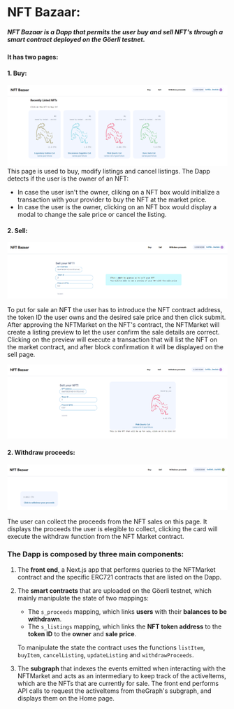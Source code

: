 # NFT Bazaar:

##### NFT Bazaar is a Dapp that permits the user **buy** and **sell** NFT's through a smart contract deployed on the **Göerli testnet**.

**It has two pages:**

#### 1. Buy:

![This is an image](./img/BUY.PNG)
This page is used to buy, modify listings and cancel listings. 
The Dapp detects if the user is the owner of an NFT:

- In case the user isn't the owner, cliking on a NFT box would initialize a transaction with your provider to buy the NFT at the market price.
- In case the user is the owner, clicking on an NFT box would display a modal to change the sale price or cancel the listing.

#### 2. Sell:

![This is an image](./img/sell1.PNG)

To put for sale an NFT the user has to introduce the NFT contract address, the token ID the user owns and the desired sale price and then click submit.
After approving the NFTMarket on the NFT's contract, the NFTMarket will create a listing preview to let the user confirm the sale details are correct.
Clicking on the preview will execute a transaction that will list the NFT on the market contract, and after block confirmation it will be displayed on the sell page.

![This is an image](./img/sell2.PNG)

#### 2. Withdraw proceeds:

![This is an image](./img/withdraw.PNG)

The user can collect the proceeds from the NFT sales on this page. It displays the proceeds the user is elegible to collect, clicking the card will execute the withdraw function from the NFT Market contract.

### The Dapp is composed by three main components:

1. The **front end**, a Next.js app that performs queries to the NFTMarket contract and the specific ERC721 contracts that are listed on the Dapp.

2. The **smart contracts** that are uploaded on the Göerli testnet, which mainly manipulate the state of two mappings:

   - The `s_proceeds` mapping, which links **users** with their **balances to be withdrawn**.
   - The `s_listings` mapping, which links the **NFT token address** to the **token ID** to the **owner** and **sale price**.

   To manipulate the state the contract uses the functions `listItem`, `buyItem`, `cancelListing`, `updateListing` and `withdrawProceeds`.

3. The **subgraph** that indexes the events emitted when interacting with the NFTMarket and acts as an intermediary to keep track of the activeItems, which are the NFTs that are currently for sale. The front end performs API calls to request the activeItems from theGraph's subgraph, and displays them on the Home page.
